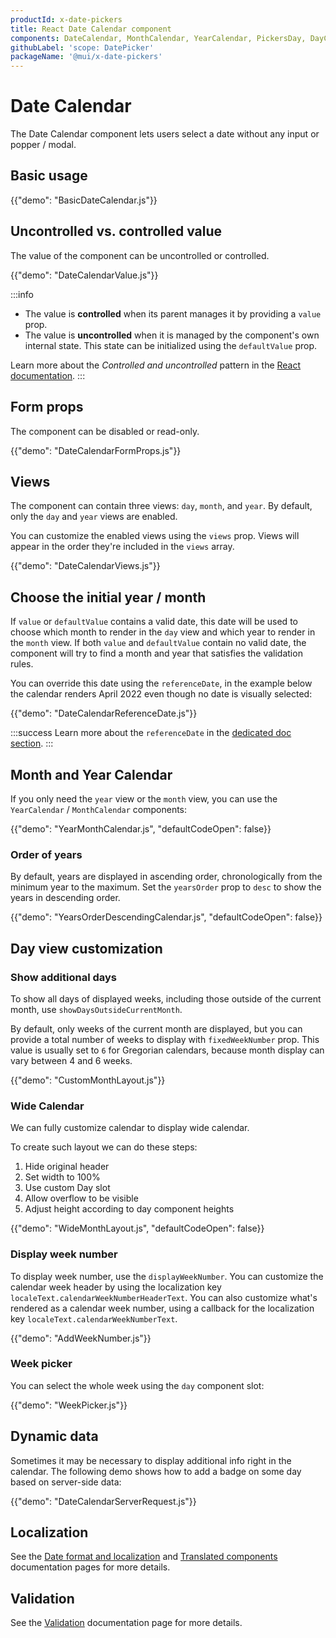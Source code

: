 ```yaml
---
productId: x-date-pickers
title: React Date Calendar component
components: DateCalendar, MonthCalendar, YearCalendar, PickersDay, DayCalendarSkeleton
githubLabel: 'scope: DatePicker'
packageName: '@mui/x-date-pickers'
---
```


# Date Calendar

<p class="description">The Date Calendar component lets users select a date without any input or popper / modal.</p>

## Basic usage

{{"demo": "BasicDateCalendar.js"}}

## Uncontrolled vs. controlled value

The value of the component can be uncontrolled or controlled.

{{"demo": "DateCalendarValue.js"}}

:::info

- The value is **controlled** when its parent manages it by providing a `value` prop.
- The value is **uncontrolled** when it is managed by the component's own internal state. This state can be initialized using the `defaultValue` prop.

Learn more about the _Controlled and uncontrolled_ pattern in the [React documentation](https://react.dev/learn/sharing-state-between-components#controlled-and-uncontrolled-components).
:::

## Form props

The component can be disabled or read-only.

{{"demo": "DateCalendarFormProps.js"}}

## Views

The component can contain three views: `day`, `month`, and `year`.
By default, only the `day` and `year` views are enabled.

You can customize the enabled views using the `views` prop.
Views will appear in the order they're included in the `views` array.

{{"demo": "DateCalendarViews.js"}}

## Choose the initial year / month

If `value` or `defaultValue` contains a valid date, this date will be used to choose which month to render in the `day` view and which year to render in the `month` view.
If both `value` and `defaultValue` contain no valid date, the component will try to find a month and year that satisfies the validation rules.

You can override this date using the `referenceDate`, in the example below the calendar renders April 2022 even though no date is visually selected:

{{"demo": "DateCalendarReferenceDate.js"}}

:::success
Learn more about the `referenceDate` in the [dedicated doc section](/x/react-date-pickers/base-concepts/#reference-date-when-no-value-is-defined).
:::

## Month and Year Calendar

If you only need the `year` view or the `month` view, you can use the `YearCalendar` / `MonthCalendar` components:

{{"demo": "YearMonthCalendar.js", "defaultCodeOpen": false}}

### Order of years

By default, years are displayed in ascending order, chronologically from the minimum year to the maximum.
Set the `yearsOrder` prop to `desc` to show the years in descending order.

{{"demo": "YearsOrderDescendingCalendar.js",  "defaultCodeOpen": false}}

## Day view customization

### Show additional days

To show all days of displayed weeks, including those outside of the current month, use `showDaysOutsideCurrentMonth`.

By default, only weeks of the current month are displayed, but you can provide a total number of weeks to display with `fixedWeekNumber` prop.
This value is usually set to `6` for Gregorian calendars, because month display can vary between 4 and 6 weeks.

{{"demo": "CustomMonthLayout.js"}}

### Wide Calendar

We can fully customize calendar to display wide calendar.

To create such layout we can do these steps:‌

1. Hide original header
2. Set width to 100%
3. Use custom Day slot
4. Allow overflow to be visible
5. Adjust height according to day component heights

{{"demo": "WideMonthLayout.js",  "defaultCodeOpen": false}}

### Display week number

To display week number, use the `displayWeekNumber`.
You can customize the calendar week header by using the localization key `localeText.calendarWeekNumberHeaderText`.
You can also customize what's rendered as a calendar week number, using a callback for the localization key `localeText.calendarWeekNumberText`.

{{"demo": "AddWeekNumber.js"}}

### Week picker

You can select the whole week using the `day` component slot:

{{"demo": "WeekPicker.js"}}

## Dynamic data

Sometimes it may be necessary to display additional info right in the calendar.
The following demo shows how to add a badge on some day based on server-side data:

{{"demo": "DateCalendarServerRequest.js"}}

## Localization

See the [Date format and localization](/x/react-date-pickers/adapters-locale/) and [Translated components](/x/react-date-pickers/localization/) documentation pages for more details.

## Validation

See the [Validation](/x/react-date-pickers/validation/) documentation page for more details.
